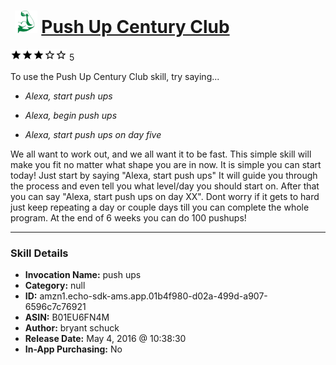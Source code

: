 # &nbsp;<img src="skill_icon" alt="Push Up Century Club icon" width="36"> [Push Up Century Club](http://alexa.amazon.com/#skills/amzn1.echo-sdk-ams.app.01b4f980-d02a-499d-a907-6596c7c76921)
![3 stars](../../images/ic_star_black_18dp_1x.png)![3 stars](../../images/ic_star_black_18dp_1x.png)![3 stars](../../images/ic_star_black_18dp_1x.png)![3 stars](../../images/ic_star_border_black_18dp_1x.png)![3 stars](../../images/ic_star_border_black_18dp_1x.png) 5

To use the Push Up Century Club skill, try saying...

* *Alexa, start push ups*

* *Alexa, begin push ups*

* *Alexa, start push ups on day five*

We all want to work out, and we all want it to be fast. This simple skill will make you fit no matter what shape you are in now. It is simple you can start today! Just start by saying "Alexa, start push ups" It will guide you through the process and even tell you what level/day you should start on. After that you can say "Alexa, start push ups on day XX". Dont worry if it gets to hard just keep repeating a day or couple days till you can complete the whole program. At the end of 6 weeks you can do 100 pushups!

***

### Skill Details

* **Invocation Name:** push ups
* **Category:** null
* **ID:** amzn1.echo-sdk-ams.app.01b4f980-d02a-499d-a907-6596c7c76921
* **ASIN:** B01EU6FN4M
* **Author:** bryant schuck
* **Release Date:** May 4, 2016 @ 10:38:30
* **In-App Purchasing:** No

